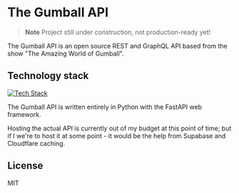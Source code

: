 # The Gumball API

> **Note**
> Project still under construction, not production-ready yet!

The Gumball API is an open source REST and GraphQL API based from the
show "The Amazing World of Gumball".

## Technology stack

[![Tech Stack](https://skillicons.dev/icons?i=py,fastapi,graphql,postgres,supabase,cloudflare)](https://skillicons.dev)

The Gumball API is written entirely in Python with the FastAPI web
framework.

Hosting the actual API is currently out of my budget at this point of time; but if I
we're to host it at some point - it would be the help from Supabase and Cloudflare
caching.

## License

MIT
